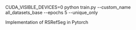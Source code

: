  CUDA_VISIBLE_DEVICES=0 python train.py --custom_name all_datasets_base --epochs 5 --unique_only

Implementation of RSRefSeg in Pytorch
